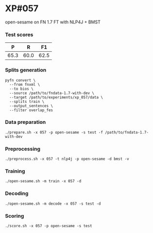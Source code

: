 # XP\#057

open-sesame on FN 1.7 FT with NLP4J + BMST

### Test scores
| P | R | F1 |
| --- | --- | --- |
| 65.3 | 60.0 | 62.5 |

### Splits generation
```
pyfn convert \
  --from fnxml \
  --to bios \
  --source /path/to/fndata-1.7-with-dev \
  --target /path/to/experiments/xp_057/data \
  --splits train \
  --output_sentences \
  --filter overlap_fes
```

### Data preparation
```
./prepare.sh -x 057 -p open-sesame -s test -f /path/to/fndata-1.7-with-dev
```

### Preprocessing
```
./preprocess.sh -x 057 -t nlp4j -p open-sesame -d bmst -v
```

### Training
```
./open-sesame.sh -m train -x 057 -d
```

### Decoding
```
./open-sesame.sh -m decode -x 057 -s test -d
```

### Scoring
```
./score.sh -x 057 -p open-sesame -s test
```
